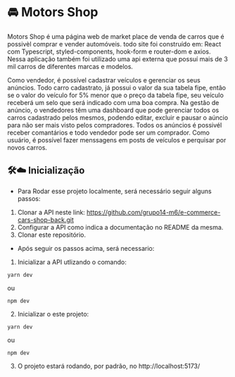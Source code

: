 # :oncoming_automobile: Motors Shop

Motors Shop é uma página web de market place de venda de carros que é possivèl comprar e vender 
automóveis. todo site foi construído em: React com Typescript, styled-components, hook-form e router-dom e axios. 
Nessa aplicação também foi utilizado uma api externa que possuí mais de 3 mil carros de diferentes marcas e modelos. 

Como vendedor, é possível cadastrar veículos e gerenciar os seus anúncios. Todo carro cadastrato, já possui o valor 
da sua tabela fipe, então se o valor do veículo for 5% menor que o preço da tabela fipe, seu veículo receberá um selo 
que será indicado com uma boa compra. Na gestão de anúncio, o vendedores têm uma dashboard que pode gerenciar todos os carros 
cadastrado pelos mesmos, podendo editar, excluir e pausar o aúncio para não ser mais visto pelos compradores. Todos os anúncios é possivél receber
comantários e todo vendedor pode ser um comprador. Como usuário, é possível fazer menssagens em posts de veículos e perquisar por novos carros. 

## 🛠️:cloud: Inicialização

* Para Rodar esse projeto localmente, será necessário seguir alguns passos:

1. Clonar a API neste link: https://github.com/grupo14-m6/e-commerce-cars-shop-back.git
2. Configurar a API como indica a documentação no README da mesma.
3. Clonar este repositório.

* Após seguir os passos acima, será necessario:

1. Inicializar a API utlizando o comando:

````
yarn dev
````

ou

````
npm dev
````

2. Inicializar o este projeto: 

````
yarn dev
````

ou

````
npm dev
````

3. O projeto estará rodando, por padrão, no http://localhost:5173/
